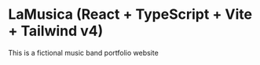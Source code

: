 # LaMusica (React + TypeScript + Vite + Tailwind v4)

This is a fictional music band portfolio website
